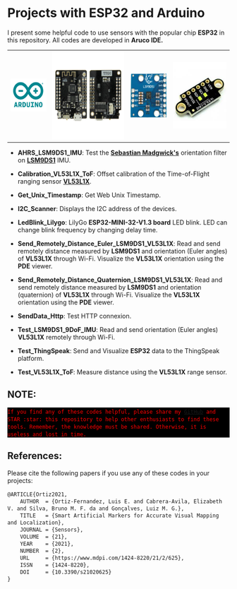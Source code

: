 # Projects with ESP32 and Arduino

I present some helpful code to use sensors with the popular chip **ESP32** in this repository. All codes are developed in **Aruco IDE.**

<div align="center">
<table> 
  <tr> 
    <td> <img src="/Images/arduino.png" width="100" height="75" alt="arduino"/> </td>
    <td> <img src="/Images/esp32.webp" width="200" height="200" alt="esp32"/> </td>
    <td><img src="/Images/LSM9DS1.jpg" width="100" height="100" alt="LSM9DS1"/></td>
    <td><img src="/Images/VL53L1X.jpeg" width="150" height="150" alt="VL53L1X"/></td>
  </tr>
</table>
</div>

+ **AHRS_LSM9DS1_IMU**: Test the __[Sebastian Madgwick's](http://www.x-io.co.uk/category/open-source/)__ orientation filter on __[LSM9DS1](https://www.st.com/en/mems-and-sensors/lsm9ds1.html)__ IMU.

+ **Calibration_VL53L1X_ToF**: Offset calibration of the Time-of-Flight ranging sensor __[VL53L1X](https://www.st.com/en/imaging-and-photonics-solutions/vl53l1x.html)__.

+ **Get_Unix_Timestamp**: Get Web Unix Timestamp.
+ **I2C_Scanner**: Displays the I2C address of the devices.
+ **LedBlink_Lilygo**: LilyGo **ESP32-MINI-32-V1.3 board** LED blink. LED can change blink frequency by changing delay time.
+ **Send_Remotely_Distance_Euler_LSM9DS1_VL53L1X**: Read and send remotely distance measured by **LSM9DS1** and orientation (Euler angles) of **VL53L1X** through Wi-Fi. Visualize the **VL53L1X** orientation using the **PDE** viewer.
+ **Send_Remotely_Distance_Quaternion_LSM9DS1_VL53L1X**: Read and send remotely distance measured by **LSM9DS1** and orientation (quaternion) of **VL53L1X** through Wi-Fi. Visualize the **VL53L1X** orientation using the **PDE** viewer.
+ **SendData_Http**: Test HTTP connexion. 
+ **Test_LSM9DS1_9DoF_IMU**: Read and send orientation (Euler angles) **VL53L1X** remotely through Wi-Fi.
+ **Test_ThingSpeak**: Send and Visualize **ESP32** data to the ThingSpeak platform.
+ **Test_VL53L1X_ToF**: Measure distance using the **VL53L1X** range sensor. 

## NOTE:

<p style="background:black">
<code style="background:black;color:red">If you find any of these codes helpful, please share my <a href="https://github.com/LuisOrtizF">GitHub</a> and STAR :star: this repository to help other enthusiasts to find these tools. Remember, the knowledge must be shared. Otherwise, it is useless and lost in time.
</code>
</p>

## References:

Please cite the following papers if you use any of these codes in your projects:

```
@ARTICLE{Ortiz2021,
    AUTHOR  = {Ortiz-Fernandez, Luis E. and Cabrera-Avila, Elizabeth V. and Silva, Bruno M. F. da and Gonçalves, Luiz M. G.},
    TITLE   = {Smart Artificial Markers for Accurate Visual Mapping and Localization},
    JOURNAL = {Sensors},
    VOLUME  = {21},
    YEAR    = {2021},
    NUMBER  = {2},
    URL     = {https://www.mdpi.com/1424-8220/21/2/625},
    ISSN    = {1424-8220},
    DOI     = {10.3390/s21020625}
}
```
